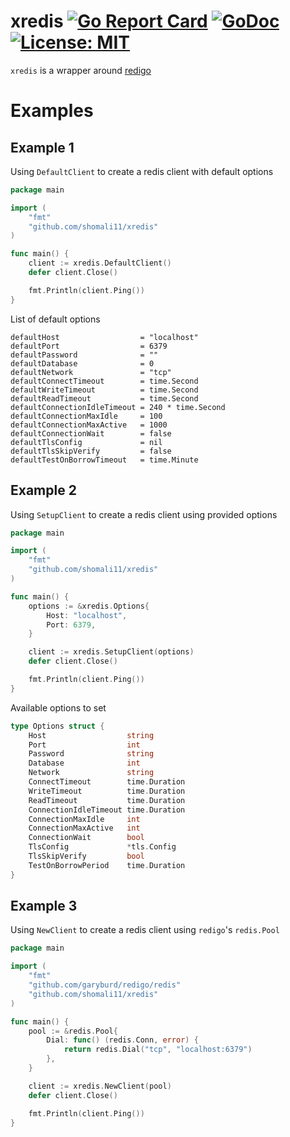 # xredis [![Go Report Card](https://goreportcard.com/badge/github.com/shomali11/xredis)](https://goreportcard.com/report/github.com/shomali11/xredis) [![GoDoc](https://godoc.org/github.com/shomali11/xredis?status.svg)](https://godoc.org/github.com/shomali11/xredis) [![License: MIT](https://img.shields.io/badge/License-MIT-yellow.svg)](https://opensource.org/licenses/MIT)

`xredis` is a wrapper around [redigo](https://github.com/garyburd/redigo)

# Examples

## Example 1

Using `DefaultClient` to create a redis client with default options

```go
package main

import (
	"fmt"
	"github.com/shomali11/xredis"
)

func main() {
	client := xredis.DefaultClient()
	defer client.Close()

	fmt.Println(client.Ping())
}
```

List of default options

```text
defaultHost                  = "localhost"
defaultPort                  = 6379
defaultPassword              = ""
defaultDatabase              = 0
defaultNetwork               = "tcp"
defaultConnectTimeout        = time.Second
defaultWriteTimeout          = time.Second
defaultReadTimeout           = time.Second
defaultConnectionIdleTimeout = 240 * time.Second
defaultConnectionMaxIdle     = 100
defaultConnectionMaxActive   = 1000
defaultConnectionWait        = false
defaultTlsConfig             = nil
defaultTlsSkipVerify         = false
defaultTestOnBorrowTimeout   = time.Minute
```

## Example 2

Using `SetupClient` to create a redis client using provided options

```go
package main

import (
	"fmt"
	"github.com/shomali11/xredis"
)

func main() {
	options := &xredis.Options{
		Host: "localhost",
		Port: 6379,
	}

	client := xredis.SetupClient(options)
	defer client.Close()

	fmt.Println(client.Ping())
}
```

Available options to set

```go
type Options struct {
	Host                  string
	Port                  int
	Password              string
	Database              int
	Network               string
	ConnectTimeout        time.Duration
	WriteTimeout          time.Duration
	ReadTimeout           time.Duration
	ConnectionIdleTimeout time.Duration
	ConnectionMaxIdle     int
	ConnectionMaxActive   int
	ConnectionWait        bool
	TlsConfig             *tls.Config
	TlsSkipVerify         bool
	TestOnBorrowPeriod    time.Duration
}
```

## Example 3

Using `NewClient` to create a redis client using `redigo`'s `redis.Pool`

```go
package main

import (
	"fmt"
	"github.com/garyburd/redigo/redis"
	"github.com/shomali11/xredis"
)

func main() {
	pool := &redis.Pool{
		Dial: func() (redis.Conn, error) {
			return redis.Dial("tcp", "localhost:6379")
		},
	}

	client := xredis.NewClient(pool)
	defer client.Close()

	fmt.Println(client.Ping())
}

```